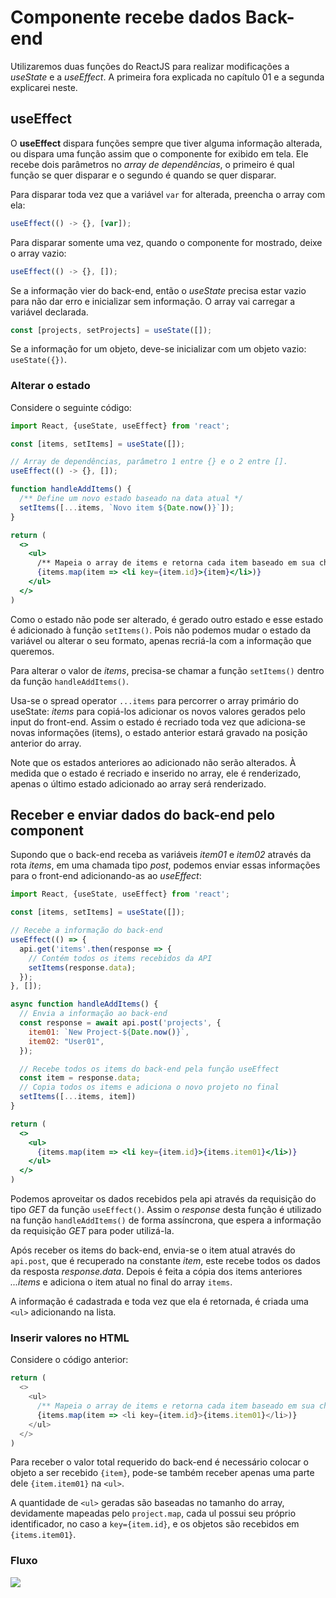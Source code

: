 # Componente recebe dados Back-end

Utilizaremos duas funções do ReactJS para realizar modificações a _useState_ e a _useEffect_. A primeira fora explicada no capítulo 01 e a segunda explicarei neste.

## useEffect

O **useEffect** dispara funções sempre que tiver alguma informação alterada, ou dispara uma função assim que o componente for exibido em tela. Ele recebe dois parâmetros no _array de dependências_, o primeiro é qual função se quer disparar e o segundo é quando se quer disparar.

Para disparar toda vez que a variável `var` for alterada, preencha o array com ela:

```jsx
useEffect(() -> {}, [var]);
```

Para disparar somente uma vez, quando o componente for mostrado, deixe o array vazio:

```jsx
useEffect(() -> {}, []);
```

Se a informação vier do back-end, então o _useState_ precisa estar vazio para não dar erro e inicializar sem informação. O array vai carregar a variável declarada.

```jsx
const [projects, setProjects] = useState([]);
```

Se a informação for um objeto, deve-se inicializar com um objeto vazio: `useState({})`.

### Alterar o estado

Considere o seguinte código:

```jsx
import React, {useState, useEffect} from 'react';

const [items, setItems] = useState([]);

// Array de dependências, parâmetro 1 entre {} e o 2 entre [].
useEffect(() -> {}, []);

function handleAddItems() {
  /** Define um novo estado baseado na data atual */
  setItems([...items, `Novo item ${Date.now()}`]);
}

return (
  <>
    <ul>
      /** Mapeia o array de items e retorna cada item baseado em sua chave única */
      {items.map(item => <li key={item.id}>{item}</li>)}
    </ul>
  </>
)
```

Como o estado não pode ser alterado, é gerado outro estado e esse estado é adicionado à função `setItems()`. Pois não podemos mudar o estado da variável ou alterar o seu formato, apenas recriá-la com a informação que queremos.

Para alterar o valor de _items_, precisa-se chamar a função `setItems()` dentro da função `handleAddItems()`.

Usa-se o spread operator `...items` para percorrer o array primário do useState: _items_ para copiá-los adicionar os novos valores gerados pelo input do front-end. Assim o estado é recriado toda vez que adiciona-se novas informações (items), o estado anterior estará gravado na posição anterior do array.

Note que os estados anteriores ao adicionado não serão alterados. À medida que o estado é recriado e inserido no array, ele é renderizado, apenas o último estado adicionado ao array será renderizado.

## Receber e enviar dados do back-end pelo component

Supondo que o back-end receba as variáveis _item01_ e _item02_ através da rota _items_, em uma chamada tipo _post_, podemos enviar essas informações para o front-end adicionando-as ao _useEffect_:

```jsx
import React, {useState, useEffect} from 'react';

const [items, setItems] = useState([]);

// Recebe a informação do back-end
useEffect(() => {
  api.get('items'.then(response => {
    // Contém todos os items recebidos da API
    setItems(response.data);
  });
}, []);

async function handleAddItems() {
  // Envia a informação ao back-end
  const response = await api.post('projects', {
    item01: `New Project-${Date.now()}`,
    item02: "User01",
  });

  // Recebe todos os items do back-end pela função useEffect
  const item = response.data;
  // Copia todos os items e adiciona o novo projeto no final
  setItems([...items, item])
}

return (
  <>
    <ul>
      {items.map(item => <li key={item.id}>{items.item01}</li>)}
    </ul>
  </>
)
```

Podemos aproveitar os dados recebidos pela api através da requisição do tipo _GET_ da função `useEffect()`. Assim o _response_ desta função é utilizado na função `handleAddItems()` de forma assíncrona, que espera a informação da requisição _GET_ para poder utilizá-la.

Após receber os items do back-end, envia-se o item atual através do `api.post`, que é recuperado na constante _item_, este recebe todos os dados da resposta _response.data_. Depois é feita a cópia dos items anteriores _...items_ e adiciona o item atual no final do array `items`.

A informação é cadastrada e toda vez que ela é retornada, é criada uma `<ul>` adicionando na lista.

### Inserir valores no HTML

Considere o código anterior:

```js
return (
  <>
    <ul>
      /** Mapeia o array de items e retorna cada item baseado em sua chave única */
      {items.map(item => <li key={item.id}>{items.item01}</li>)}
    </ul>
  </>
)
```

Para receber o valor total requerido do back-end é necessário colocar o objeto a ser recebido `{item}`, pode-se também receber apenas uma parte dele `{item.item01}` na `<ul>`.

A quantidade de `<ul>` geradas são baseadas no tamanho do array, devidamente mapeadas pelo `project.map`, cada ul possui seu próprio identificador, no caso a `key={item.id}`, e os objetos são recebidos em `{items.item01}`.

### Fluxo

<img src="06_-_API-Component"/>
